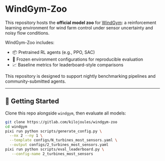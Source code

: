 # WindGym-Zoo

This repository hosts the **official model zoo** for [WindGym](https://gitlab.windenergy.dtu.dk/sys/windgym): a reinforcement learning environment for wind farm control under sensor uncertainty and noisy flow conditions.

WindGym-Zoo includes:
- 📦 Pretrained RL agents (e.g., PPO, SAC)
- 🧊 Frozen environment configurations for reproducible evaluation
- 📈 Baseline metrics for leaderboard-style comparisons

This repository is designed to support nightly benchmarking pipelines and community-submitted agents.

---

## 🧪 Getting Started

Clone this repo alongside `windgym`, then evaluate all models:

```bash
git clone https://gitlab.com/kilojoules/windgym-zoo
cd windgym
pixi run python scripts/generate_config.py \
  --nx 2 --ny 1 \
  --template configs/N_turbines_most_sensors.yaml \
  --output configs/2_turbines_most_sensors.yaml
pixi run python scripts/eval_leaderboard.py \
   --config-name 2_turbines_most_sensors

```

